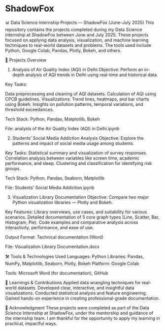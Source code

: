 # ShadowFox

📊 Data Science Internship Projects — ShadowFox (June–July 2025)
This repository contains the projects completed during my Data Science internship at ShadowFox between June and July 2025. These projects focused on applying data analysis, visualization, and machine learning techniques to real-world datasets and problems. The tools used include Python, Google Colab, Pandas, Plotly, Bokeh, and others.

🧠 Projects Overview

1. Analysis of Air Quality Index (AQI) in Delhi
Objective: Perform an in-depth analysis of AQI trends in Delhi using real-time and historical data.

Key Tasks:

Data preprocessing and cleaning of AQI datasets.
Calculation of AQI using CPCB guidelines.
Visualizations: Trend lines, heatmaps, and bar charts using Bokeh.
Insights on pollution patterns, temporal variations, and threshold exceedances.

Tech Stack: Python, Pandas, Matplotlib, Bokeh

File: analysis of the Air Quality Index (AQI) in Delhi.ipynb

2. Students’ Social Media Addiction Analysis
Objective: Explore the patterns and impact of social media usage among students.

Key Tasks:
Statistical summary and visualization of survey responses.
Correlation analysis between variables like screen time, academic performance, and sleep.
Clustering and classification for identifying risk groups.

Tech Stack: Python, Pandas, Seaborn, Matplotlib

File: Students' Social Media Addiction.ipynb

3. Visualization Library Documentation
Objective: Compare two major Python visualization libraries — Plotly and Bokeh.

Key Features:
Library overviews, use cases, and suitability for various scenarios.
Detailed documentation of 5 core graph types (Line, Scatter, Bar, Histogram, Pie).
Code examples and comparative analysis across interactivity, performance, and ease of use.

Output Format: Technical documentation (Word)

File: Visualization Library Documentation.docx

🛠️ Tools & Technologies Used
Languages: Python
Libraries: Pandas, NumPy, Matplotlib, Seaborn, Plotly, Bokeh
Platform: Google Colab

Tools: Microsoft Word (for documentation), GitHub

📌 Learnings & Contributions
Applied data wrangling techniques for real-world datasets.
Developed clear, interactive, and insightful data visualizations.
Conducted statistical analysis and feature engineering.
Gained hands-on experience in creating professional-grade documentation.

🔗 Acknowledgment
These projects were completed as part of the Data Science Internship at ShadowFox, under the mentorship and guidance of the internship team. I am thankful for the opportunity to apply my learning in practical, impactful ways.
